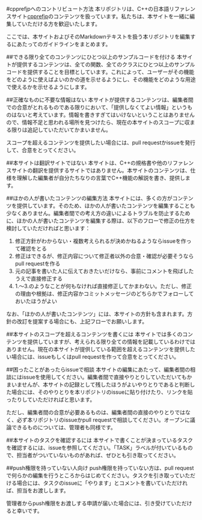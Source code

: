 #cpprefjpへのコントリビュート方法
本リポジトリは、C++の日本語リファレンスサイト[cpprefjp](https://cpprefjp.github.io/)のコンテンツを扱っています。私たちは、本サイトを一緒に編集していただける方を歓迎いたします。

ここでは、本サイトおよびそのMarkdownテキストを扱う本リポジトリを編集するにあたってのガイドラインをまとめます。

##できる限り全てのコンテンツにひとつ以上のサンプルコードを付ける
本サイトが提供するコンテンツは、全ての関数、全てのクラスにひとつ以上のサンプルコードを提供することを目標としています。これによって、ユーザーがその機能をどのように使えばよいのかの道を示せるようにし、その機能をどのような用途で使えるかを示せるようにします。


##正確なものに不要な情報はない
本サイトが提供するコンテンツは、編集者間での合意がとれるものである限りにおいて、「提供しなくてよい情報」というものはないと考えています。情報を書きすぎてはいけないということはありませんので、情報不足と思われる場所を見つけたら、現在の本サイトのスコープに収まる限りは追記していただいてかまいません。

スコープを超えるコンテンツを提供したい場合には、pull requestかissueを発行して、合意をとってください。


##本サイトは翻訳サイトではない
本サイトは、C++の規格書や他のリファレンスサイトの翻訳を提供するサイトではありません。本サイトのコンテンツは、仕様を理解した編集者が自分たちなりの言葉でC++機能の解説を書き、提供します。


##ほかの人が書いたコンテンツの編集方法
本サイトには、多くの方がコンテンツを提供しています。そのため、ほかの人が書いたコンテンツを編集することも少なくありません。編集者間での考え方の違いによるトラブルを防止するために、ほかの人が書いたコンテンツを編集する際は、以下のフローで修正の仕方を検討していただければと思います：

1. 修正方針がわからない・複数考えられるが決めかねるようならissueを作って確認をとる
2. 修正はできるが、修正内容について修正者以外の合意・確認が必要そうならpull requestを作る
3. 元の記事を書いた人に伝えておきたいだけなら、事前にコメントを飛ばしたうえで直接修正する
4. 1.〜3.のようなことが何もなければ直接修正してかまわない。ただし、修正の理由や根拠は、修正内容かコミットメッセージのどちらかでフォローしておいたほうがよい

なお、「ほかの人が書いたコンテンツ」には、本サイトの方針も含まれます。方針の改訂を提案する場合にも、上記フローでお願いします。


##本サイトのスコープを超えるコンテンツを書くには
本サイトでは多くのコンテンツを提供していますが、考えられる限り全ての情報を記載しているわけではありません。現在の本サイトが提供している範囲を超えるコンテンツを提供したい場合には、issueもしくはpull requestを作って合意をとってください。


##困ったことがあったらissueで相談
本サイトの編集にあたって、編集者間の相談にはissueを使用してください。編集者間で直接やりとりしていただいてもかまいませんが、本サイトの記録として残したほうがよいやりとりであると判断した場合には、そのやりとりを本リポジトリのissueに貼り付けたり、リンクを貼ったりしていただければと思います。

ただし、編集者間の合意が必要あるものは、編集者間の直接のやりとりではなく、必ず本リポジトリのissueかpull requestで相談してください。オープンに議論できるものについては、管理者も同様です。


##本サイトのタスクを確認するには
本サイトで書くことが決まっているタスクを確認するには、issueを参照してください。「TASK」ラベルが付いているもので、担当者がついていないものがあれば、ぜひとも引き取ってください。


##push権限を持っていない人向け
push権限を持っていない方は、pull requestで何らかの編集を行うところからはじめてください。タスクを引き取っていただける場合には、タスクのissueに「やります」とコメントを書いていただければ、担当をお渡しします。

管理者からpush権限をお渡しする申請が届いた場合には、引き受けていただけると幸いです。

